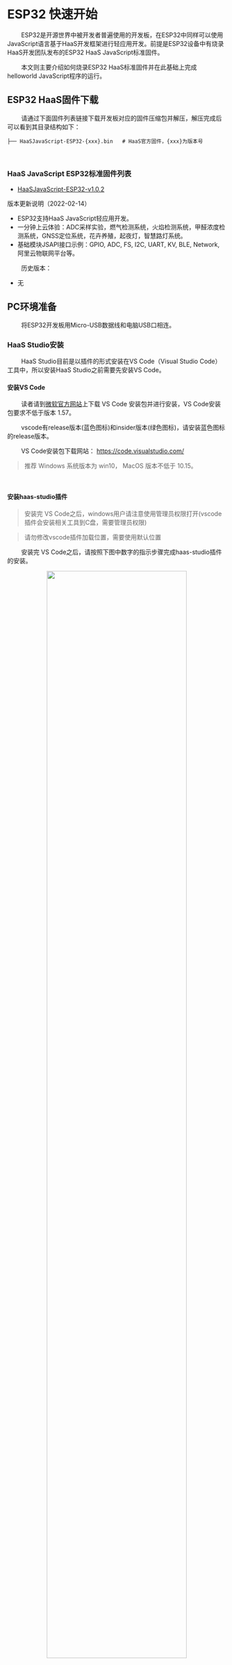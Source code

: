 # ESP32 快速开始
&emsp;&emsp;
ESP32是开源世界中被开发者普遍使用的开发板，在ESP32中同样可以使用JavaScript语言基于HaaS开发框架进行轻应用开发。前提是ESP32设备中有烧录HaaS开发团队发布的ESP32 HaaS JavaScript标准固件。

&emsp;&emsp;
本文则主要介绍如何烧录ESP32 HaaS标准固件并在此基础上完成helloworld JavaScript程序的运行。

## ESP32 HaaS固件下载

&emsp;&emsp;
请通过下面固件列表链接下载开发板对应的固件压缩包并解压，解压完成后可以看到其目录结构如下：
```
├── HaaSJavaScript-ESP32-{xxx}.bin   # HaaS官方固件，{xxx}为版本号
```

&emsp;&emsp;
### HaaS JavaScript ESP32标准固件列表
  * [HaaSJavaScript-ESP32-v1.0.2](https://hli.aliyuncs.com/o/config/HaaSJS-ESP32-Firmware/HaaSJavaScript-ESP32-v1.0.2.zip)

  <summary>版本更新说明（2022-02-14）</summary>

  * ESP32支持HaaS JavaScript轻应用开发。
  * 一分钟上云体验：ADC采样实验，燃气检测系统，火焰检测系统，甲醛浓度检测系统，GNSS定位系统，花卉养殖，起夜灯，智慧路灯系统。
  * 基础模块JSAPI接口示例：GPIO, ADC, FS, I2C, UART, KV, BLE, Network, 阿里云物联网平台等。


&emsp;&emsp;
历史版本：
* 无

## PC环境准备
&emsp;&emsp;
将ESP32开发板用Micro-USB数据线和电脑USB口相连。

### HaaS Studio安装
&emsp;&emsp;
HaaS Studio目前是以插件的形式安装在VS Code（Visual Studio Code）工具中，所以安装HaaS Studio之前需要先安装VS Code。

#### 安装VS Code

&emsp;&emsp;
读者请到[微软官方网站](https://code.visualstudio.com/)上下载 VS Code 安装包并进行安装，VS Code安装包要求不低于版本 1.57。

&emsp;&emsp;
vscode有release版本(蓝色图标)和insider版本(绿色图标)，请安装蓝色图标的release版本。

&emsp;&emsp;
VS Code安装包下载网站： https://code.visualstudio.com/

> 推荐 Windows 系统版本为 win10， MacOS 版本不低于 10.15。
<br>

#### 安装haas-studio插件

> 安装完 VS Code之后，windows用户请注意使用管理员权限打开(vscode插件会安装相关工具到C盘，需要管理员权限)

> 请勿修改vscode插件加载位置，需要使用默认位置

&emsp;&emsp;
安装完 VS Code之后，请按照下图中数字的指示步骤完成haas-studio插件的安装。

<div align="center">
<img src=https://hli.aliyuncs.com/haas-static/haasapi/Python/docs/zh-CN/images/1_安装haas_studio_插件.png width=80%/>
</div>

&emsp;&emsp;
插件第一次安装完成后，会提示安装相关工具才能激活插件，请同意安装相关工具。

<div align="center">
<img src=../images/haas-studio-tool-install.png width=80%/>
</div>

&emsp;&emsp;
插件安装完成后，则 VSCode 左下角的状态栏会显示"快速开始"的图标，如下图所示。

<div align="center">
<img src=../images/haas-studio-startup-page.png width=80%/>
</div>

&emsp;&emsp;
正常情况下，左下角只会显示快速开始图标，打开和alios things无关的其他工程也一样，如果你已经打开或者新建了某个js工程，则会在VSCode底部的状态栏显示如下一排按钮，这些按钮的功能如下图所示：

<div align="center">
<img src=../images/haas-studio-js-toolbar.png width=40%/>
</div>

### ESP32串口名称确认
#### Windows系统

&emsp;&emsp;
如果您的电脑是Windows系统，请通过控制面板下的设备管理器，查询当前电脑下ESP32插入后新增的端口。下图中显示ESP32连接后新增的串口为“COM7”。
> 注意：每台PC的串口可能都不一样，如果有多个串口，可以断开PC和ESP32之间的连线，然后将PC和ESP32相连，找到新增的那个串口。

<div align="center">
<img src=https://hli.aliyuncs.com/haas-static/haasapi/Python/docs/zh-CN/images/1_HaaS_EDU_K1_WINDOWS_COM.png width=70%/>
</div>

&emsp;&emsp;
如果电脑在连接ESP32之前和之后，没有新增串口，则需要安装ESP32的串口驱动。ESP32串口芯片有两种，请根据自己的ESP32型号选择合适的驱动（如果您不知道自己的ESP32型号，两个驱动都安装上即可）：
* [CH340串口驱动下载页](http://www.wch.cn/downloads/CH341SER_ZIP.html)
* [CP2102驱动下载](https://www.silabs.com/documents/public/software/CP210x_Universal_Windows_Driver.zip)
<br>

#### MAC系统

&emsp;&emsp;
如果您的电脑是MAC系统，系统会自带ESP32 UART驱动程序，无需单独安装。可以在命令行中通过如下命令查看ESP32接到电脑之前和之后串口列表的差异确认ESP32串口名称。

```
# 接入ESP32之前
(base) ➜  ~ ls /dev/tty.usb*
zsh: no matches found: /dev/tty.usb*

# 接入ESP32之后
(base) ➜  ~ ls /dev/tty.usb*
/dev/tty.usbserial-0001
```

&emsp;&emsp;
其中接入ESP32之后新出现的"/dev/tty.usbserial-0001"即为ESP32所对应的串口。
> 注意：每台PC的串口可能都不一样，上面只是笔者电脑上面的串口信息。
<br>

### 固件烧录过程
&emsp;&emsp;
烧录此固件需使用HaaS-Studio集成开发环境。

1. 点击“快速开始”按钮后选择“烧录工具”按钮。如下图所示。
<div align="center">
<img src=https://hli.aliyuncs.com/haas-static/haasapi/Python/docs/zh-CN/images/1_HaaS_Studio_固件烧录.png width=75%/>
</div>
2. 选择好ESP32对应的“串口名字”和固件所在路径（上面“ESP32 HaaS固件下载”步骤中解压出来的名为HaaSJavaScript-esp32-{board}-{xxx}.bin的文件）之后点击“开始烧录”按钮，HaaS Studio便会将此固件烧录到开发板中，如下图所示。

> 下图中是笔者电脑中的串口好和固件名称，请读者按照根据串口和固件实际路径进行选择。

> 如果“串口名字”下拉框中没有正确的串口号，可以拔插ESP32的USB口后，点击“刷新”按钮刷新串口列表。

<div align="center">
<img src=../images/haas-studio-firmware-burn.png width=85%/>
</div>

&emsp;&emsp;
烧录过程中命令行窗口会输出如下日志，烧录完成，中断日志中会提示"Hash of data verified."。

```
Serial port /dev/cu.usbserial-0001
Connecting.......
Detecting chip type... Unsupported detection protocol, switching and trying again...
Connecting....
Detecting chip type... ESP32
Chip is ESP32-D0WD (revision 1)
Features: WiFi, BT, Dual Core, 240MHz, VRef calibration in efuse, Coding Scheme None
Crystal is 40MHz
MAC: 8c:ce:4e:9a:67:ec
Uploading stub...
Running stub...
Stub running...
Changing baud rate to 460800
Changed.
Erasing flash (this may take a while)...
Chip erase completed successfully in 13.0s
Hard resetting via RTS pin...

...
Changing baud rate to 460800
Changed.
Configuring flash size...
Flash will be erased from 0x00001000 to 0x001e3fff...
Compressed 1977072 bytes to 1172201...
Wrote 1977072 bytes (1172201 compressed) at 0x00001000 in 31.0 seconds (effective 511.0 kbit/s)...
Hash of data verified.

Leaving...
Hard resetting via RTS pin...
```

&emsp;&emsp;
经过上面的步骤HaaS JavaScript ESP32固件就烧录到ESP32开发板中去了。

## ESP32 helloworld例程

### 创建helloworld工程
&emsp;&emsp;
这里通过一个简单的每秒打印一条日志的helloworld用例来介绍。首先下载《[ESP32 JavaScript Helloworld示例](https://gitee.com/alios-things/amp/tree/rel_3.3.0/example-js/ESP32/examples/helloworld)》，示例代码目录如下所示：
```bash
app
├── app.json      # 应用与板级配置
└── app.js        # 用户代码
```

### 推送脚本到设备
- [【MacOS】amp工具下载链接](https://hli.aliyuncs.com/o/config/esp32-amp-macos/amp-macos.zip)
- [【Windows】amp工具下载链接](https://hli.aliyuncs.com/o/config/esp32-amp-win/amp-win.zip)
<br>

&emsp;&emsp;
首先，下载HaaS-JS轻应用脚本推送工具amp到本地电脑，解压之后在./amp-clitool/dist/下分别有macOS的工具版本amp-macos，以及windows下的工具版本amp-win，目前暂无Linux版本的工具支持。

&emsp;&emsp;
 注意: ESP32在Windows环境下执行amp-win工具下载JS脚本之前，需要先把ESP32的GPIO_0拉高（和3.3v脚短接），这样才能正常推送。Mac环境下则无此问题，不需该步骤。

&emsp;&emsp;
ESP32板子GPIO_0 硬件连线如下表所示：
|板子|板级pin脚|说明|
|-----|----|----|
| NODEMCU-32 | P0 | GPIO_0对应管脚 |
| M5StackCore2 | G0 | GPIO_0对应管脚 |

&emsp;&emsp;
然后，执行以下amp命令。

> ./amp-clitool/dist/amp-macos/amp serialput ./helloworld /dev/cu.wchusbserial537A003351 -m quickjs -e 0 -b 115200

&emsp;&emsp;
其中：<br>
&emsp;&emsp;
（1）./amp-clitool/dist/amp-macos/amp：下载的JS轻应用命令行工具路径<br>
&emsp;&emsp;
（2） ./helloworld：是helloworld示例代码路径<br>
&emsp;&emsp;
（3） /dev/cu.wchusbserial537A003351：是日志串口号，此处填写自己的串口号<br>
&emsp;&emsp;
（4） mode：js引擎类型，可选[quickjs | duktape]。HaaS100默认应选quickjs<br>
&emsp;&emsp;
（5） encode: 编译，可选项[0 | 1]，默认选择0不编译<br>
&emsp;&emsp;
（6） -b 115200 ESP32硬件的串口波特率为1.5M<br>

注意：执行推送命令的时候需要确保COMXX串口没有被其他工具占用，否则会导致本地更新失败。

&emsp;&emsp;
最后，根据amp工具的提示，按下ESP32硬件上的复位按键重启设备，工具会自动将app例程推送到硬件中执行。
> Wait shakehand with board ...<br>
> Please reboot board now<br>

&emsp;&emsp;
等待脚本传输完成，打开日志串口观察脚本运行情况，传输完成之后，打印
> put complete!
<br>

&emsp;&emsp;
打开串口工具，在/dev/cu.wchusbserial537A003351端口上，波特率115200，可以看到设备周期性的打印如下日志。

```
...
helloworld
helloworld
helloworld
...
```

### 例程JavaScript脚本说明

&emsp;&emsp;
helloworld工程中的app.js脚本内容如下，各行代码的功能请参考下面代码的注释。

```javascript
setInterval(function() {
    console.log('helloworld');
}, 1000);
```

&emsp;&emsp;
helloworld例程运行起来就说明HaaS JavaScript开发环境安装好了。接下来是对公测案例的说明。

&emsp;&emsp;
快速入门完成之后，建议您进入我们的[趣味案例专区](https://haas.iot.aliyun.com/solution)，快速体验更多有意思的案例。

&emsp;&emsp;
如果您想了解如何从浅到深完成一个完整的物联网应用的开发，建议您进入我们的[学习中心](https://haas.iot.aliyun.com/learning)进行学习。

&emsp;&emsp;
如果您想了解HaaS开发框架目前有哪些外设驱动可用，建议您进入我们的[硬件积木](https://haas.iot.aliyun.com/solution/hardware)查看目前支持的硬件积列表。

&emsp;&emsp;
如果您想看HaaS JavaScript都提供哪些库和API，请点击左侧导航栏查看。
<br>